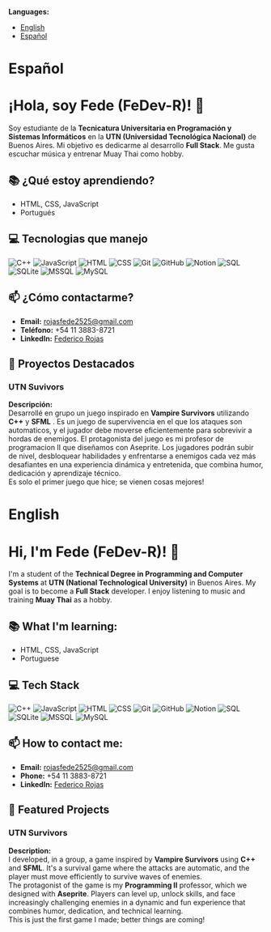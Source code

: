 **Languages:**
- [English](#English)
- [Español](#Español)



# Español
# ¡Hola, soy **Fede** (FeDev-R)! 👋

Soy estudiante de la **Tecnicatura Universitaria en Programación y Sistemas Informáticos** en la **UTN (Universidad Tecnológica Nacional)** de Buenos Aires. Mi objetivo es dedicarme al desarrollo **Full Stack**.
Me gusta escuchar música y entrenar Muay Thai como hobby. 

## 📚 ¿Qué estoy aprendiendo?
- HTML, CSS, JavaScript
- Portugués
  

## 💻 Tecnologias que manejo
![C++](https://img.shields.io/badge/C%2B%2B-00599C?style=for-the-badge&logo=c%2B%2B&logoColor=white)
![JavaScript](https://img.shields.io/badge/JavaScript-F7DF1E?style=for-the-badge&logo=javascript&logoColor=black)
![HTML](https://img.shields.io/badge/HTML-E34F26?style=for-the-badge&logo=html5&logoColor=white)
![CSS](https://img.shields.io/badge/CSS-1572B6?style=for-the-badge&logo=css3&logoColor=white)
![Git](https://img.shields.io/badge/Git-F05032?style=for-the-badge&logo=git&logoColor=white)
![GitHub](https://img.shields.io/badge/GitHub-181717?style=for-the-badge&logo=github&logoColor=white)
![Notion](https://img.shields.io/badge/Notion-000000?style=for-the-badge&logo=notion&logoColor=white)
![SQL](https://img.shields.io/badge/SQL-00758F?style=for-the-badge&logo=postgresql&logoColor=white)
![SQLite](https://img.shields.io/badge/SQLite-003B57?style=for-the-badge&logo=sqlite&logoColor=white)
![MSSQL](https://img.shields.io/badge/MSSQL-CC2927?style=for-the-badge&logo=microsoft-sql-server&logoColor=white)
![MySQL](https://img.shields.io/badge/MySQL-4479A1?style=for-the-badge&logo=mysql&logoColor=white)


## 📫 ¿Cómo contactarme?
- **Email:** [rojasfede2525@gmail.com](mailto:rojasfede@gmail.com)
- **Teléfono:** +54  11 3883-8721
- **LinkedIn:** [Federico Rojas](https://www.linkedin.com/in/federico-rojas-4aa9522a5)
  
## 🌟 Proyectos Destacados

### **UTN Suvivors**

**Descripción:**  
Desarrollé en grupo un juego inspirado en **Vampire Survivors** utilizando **C++** y **SFML** . Es un juego de supervivencia en el que los ataques son automaticos, y el jugador debe moverse eficientemente para sobrevivir a hordas de enemigos.
El protagonista del juego es mi profesor de programacion II que diseñamos con Aseprite. Los jugadores podrán subir de nivel, desbloquear habilidades y enfrentarse a enemigos cada vez más desafiantes en una experiencia dinámica y entretenida, que combina humor, dedicación y aprendizaje técnico.<br/>
Es solo el primer juego que hice; se vienen cosas mejores!


# English
# Hi, I'm **Fede** (FeDev-R)! 👋

I'm a student of the **Technical Degree in Programming and Computer Systems** at **UTN (National Technological University)** in Buenos Aires. My goal is to become a **Full Stack** developer.
I enjoy listening to music and training **Muay Thai** as a hobby.

## 📚 What I'm learning:
- HTML, CSS, JavaScript
- Portuguese

## 💻 Tech Stack
![C++](https://img.shields.io/badge/C%2B%2B-00599C?style=for-the-badge&logo=c%2B%2B&logoColor=white)
![JavaScript](https://img.shields.io/badge/JavaScript-F7DF1E?style=for-the-badge&logo=javascript&logoColor=black)
![HTML](https://img.shields.io/badge/HTML-E34F26?style=for-the-badge&logo=html5&logoColor=white)
![CSS](https://img.shields.io/badge/CSS-1572B6?style=for-the-badge&logo=css3&logoColor=white)
![Git](https://img.shields.io/badge/Git-F05032?style=for-the-badge&logo=git&logoColor=white)
![GitHub](https://img.shields.io/badge/GitHub-181717?style=for-the-badge&logo=github&logoColor=white)
![Notion](https://img.shields.io/badge/Notion-000000?style=for-the-badge&logo=notion&logoColor=white)
![SQL](https://img.shields.io/badge/SQL-00758F?style=for-the-badge&logo=postgresql&logoColor=white)
![SQLite](https://img.shields.io/badge/SQLite-003B57?style=for-the-badge&logo=sqlite&logoColor=white)
![MSSQL](https://img.shields.io/badge/MSSQL-CC2927?style=for-the-badge&logo=microsoft-sql-server&logoColor=white)
![MySQL](https://img.shields.io/badge/MySQL-4479A1?style=for-the-badge&logo=mysql&logoColor=white)


## 📫 How to contact me:
- **Email:** [rojasfede2525@gmail.com](mailto:rojasfede2525@gmail.com)
- **Phone:** +54 11 3883-8721
- **LinkedIn:** [Federico Rojas](https://www.linkedin.com/in/federico-rojas-4aa9522a5)


## 🌟 Featured Projects

### **UTN Survivors**

**Description:**  
I developed, in a group, a game inspired by **Vampire Survivors** using **C++** and **SFML**. It's a survival game where the attacks are automatic, and the player must move efficiently to survive waves of enemies.  
The protagonist of the game is my **Programming II** professor, which we designed with **Aseprite**. Players can level up, unlock skills, and face increasingly challenging enemies in a dynamic and fun experience that combines humor, dedication, and technical learning.  
This is just the first game I made; better things are coming!


<!--
**FeDev-R/FeDev-R** is a ✨ _special_ ✨ repository because its `README.md` (this file) appears on your GitHub profile.

Here are some ideas to get you started:

- 🔭 I’m currently working on ...
- 🌱 I’m currently learning ...
- 👯 I’m looking to collaborate on ...
- 🤔 I’m looking for help with ...
- 💬 Ask me about ...
- 📫 How to reach me: ...
- 😄 Pronouns: ...
- ⚡ Fun fact: ...
-->
